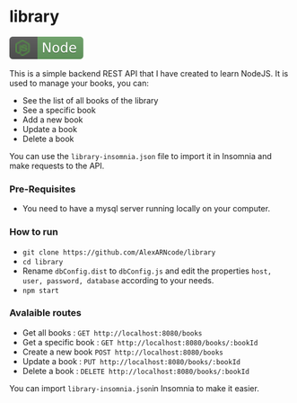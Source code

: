 # library


![This is an image](https://github.com/aleen42/badges/raw/master/src/node.svg)

This is a simple backend REST API that I have created to learn NodeJS.
It is used to manage your books, you can:
- See the list of all books of the library
- See a specific book
- Add a new book
- Update a book
- Delete a book

You can use the `library-insomnia.json` file to import it in Insomnia and make requests to the API.

### Pre-Requisites
- You need to have a mysql server running locally on your computer.

### How to run
- `git clone https://github.com/AlexARNcode/library`
- `cd library`
- Rename `dbConfig.dist` to `dbConfig.js` and edit the properties `host, user, password, database` according to your needs.
- `npm start`

### Avalaible routes
- Get all books : `GET http://localhost:8080/books`
- Get a specific book : `GET http://localhost:8080/books/:bookId`
- Create a new book  `POST http://localhost:8080/books`
- Update a book : `PUT http://localhost:8080/books/:bookId`
- Delete a book : `DELETE http://localhost:8080/books/:bookId`

You can import `library-insomnia.json`in Insomnia to make it easier.
